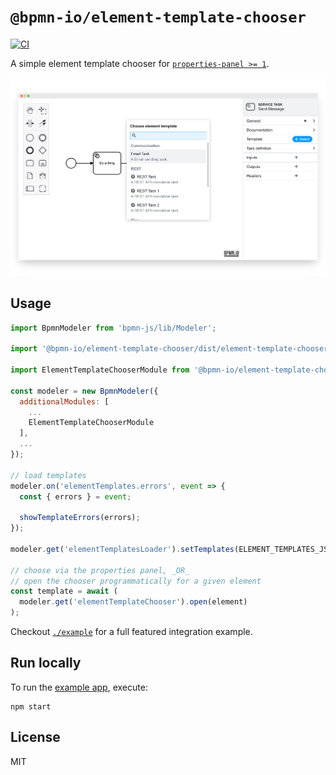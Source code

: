 # `@bpmn-io/element-template-chooser`

[![CI](https://github.com/bpmn-io/element-template-chooser/actions/workflows/CI.yml/badge.svg)](https://github.com/bpmn-io/element-template-chooser/actions/workflows/CI.yml)

A simple element template chooser for [`properties-panel >= 1`](https://github.com/bpmn-io/bpmn-js-properties-panel).

![screenshot](./resources/screenshot.png)


## Usage

```javascript
import BpmnModeler from 'bpmn-js/lib/Modeler';

import '@bpmn-io/element-template-chooser/dist/element-template-chooser.css';

import ElementTemplateChooserModule from '@bpmn-io/element-template-chooser';

const modeler = new BpmnModeler({
  additionalModules: [
    ...
    ElementTemplateChooserModule
  ],
  ...
});

// load templates
modeler.on('elementTemplates.errors', event => {
  const { errors } = event;

  showTemplateErrors(errors);
});

modeler.get('elementTemplatesLoader').setTemplates(ELEMENT_TEMPLATES_JSON);

// choose via the properties panel, _OR_
// open the chooser programmatically for a given element
const template = await (
  modeler.get('elementTemplateChooser').open(element)
);
```


Checkout [`./example`](./example) for a full featured integration example.


## Run locally

To run the [example app](./example), execute:

```
npm start
```


## License

MIT
